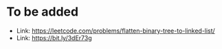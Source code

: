# To be added

- Link: <https://leetcode.com/problems/flatten-binary-tree-to-linked-list/>
- Link: <https://bit.ly/3dEr73g>

